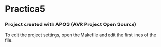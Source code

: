 
# Practica5 

### Project created with APOS (AVR Project Open Source)

To edit the project settings, open the Makefile and edit the first lines of the file.

